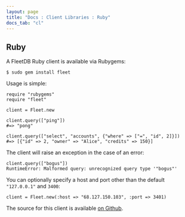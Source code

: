 ```yaml
---
layout: page
title: "Docs : Client Libraries : Ruby"
docs_tab: "cl"
---
```


Ruby
----

A FleetDB Ruby client is available via Rubygems:

    $ sudo gem install fleet

Usage is simple:
    
    require "rubygems"
    require "fleet"
    
    client = Fleet.new
    
    client.query(["ping"])
    #=> "pong"
    
    client.query(["select", "accounts", {"where" => ["=", "id", 2]}])
    #=> [{"id" => 2, "owner" => "Alice", "credits" => 150}]

The client will raise an exception in the case of an error:

    client.query(["bogus"])
    RuntimeError: Malformed query: unrecognized query type '"bogus"'

You can optionally specify a host and port other than the default `"127.0.0.1"` and `3400`:

    client = Fleet.new(:host => "68.127.150.103", :port => 3401)

The source for this client is available [on Github](http://github.com/mmcgrana/fleet-rb).

